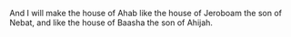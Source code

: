 And I will make the house of Ahab like the house of Jeroboam the son of Nebat, and like the house of Baasha the son of Ahijah.
